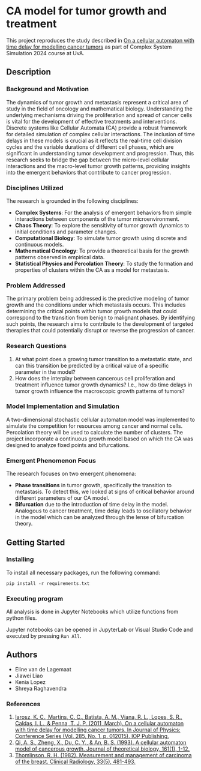 # CA model for tumor growth and treatment

This project reproduces the study described in [On a cellular automaton with time delay for modelling cancer tumors](https://iopscience.iop.org/article/10.1088/1742-6596/285/1/012015) as part of Complex System Simulation 2024 course at UvA.

## Description

### Background and Motivation
The dynamics of tumor growth and metastasis represent a critical area of study in the field of oncology and mathematical biology. Understanding the underlying mechanisms driving the proliferation and spread of cancer cells is vital for the development of effective treatments and interventions. Discrete systems like Cellular Automata (CA) provide a robust framework for detailed simulation of complex cellular interactions. The inclusion of time delays in these models is crucial as it reflects the real-time cell division cycles and the variable durations of different cell phases, which are significant in understanding tumor development and progression. Thus, this research seeks to bridge the gap between the micro-level cellular interactions and the macro-level tumor growth patterns, providing insights into the emergent behaviors that contribute to cancer progression.

### Disciplines Utilized
The research is grounded in the following disciplines:
- **Complex Systems**: For the analysis of emergent behaviors from simple interactions between components of the tumor microenvironment.
- **Chaos Theory**: To explore the sensitivity of tumor growth dynamics to initial conditions and parameter changes.
- **Computational Biology**: To simulate tumor growth using discrete and continuous models.
- **Mathematical Oncology**: To provide a theoretical basis for the growth patterns observed in empirical data.
- **Statistical Physics and Percolation Theory**: To study the formation and properties of clusters within the CA as a model for metastasis.

### Problem Addressed
The primary problem being addressed is the predictive modeling of tumor growth and the conditions under which metastasis occurs. This includes determining the critical points within tumor growth models that could correspond to the transition from benign to malignant phases. By identifying such points, the research aims to contribute to the development of targeted therapies that could potentially disrupt or reverse the progression of cancer.

### Research Questions
1. At what point does a growing tumor transition to a metastatic state, and can this transition be predicted by a critical value of a specific parameter in the model? 
2. How does the interplay between cancerous cell proliferation and treatment influence tumor growth dynamics? I.e., how do time delays in tumor growth influence the macroscopic growth patterns of tumors? 


### Model Implementation and Simulation
A two-dimensional stochastic cellular automaton model was implemented to simulate the competition for resources among cancer and normal cells. Percolation theory will be used to calculate the number of clusters. The project incorporate a continuous growth model based on which the CA was designed to analyze fixed points and bifurcations.

### Emergent Phenomenon Focus
The research focuses on two emergent phenomena:
- **Phase transitions** in tumor growth, specifically the transition to metastasis. To detect this, we looked at signs of critical behavior around different parameters of our CA model.
- **Bifurcation** due to the introduction of time delay in the model. Analogous to cancer treatment, time delay leads to oscillatory behavior in the model which can be analyzed through the lense of bifurcation theory.

## Getting Started

### Installing

To install all necessary packages, run the following command:

```
pip install -r requirements.txt
```

### Executing program

All analysis is done in Jupyter Notebooks which utilize functions from python files. 

Jupyter notebooks can be opened in JupyterLab or Visual Studio Code and executed by pressing `Run All`.


## Authors

* Eline van de Lagemaat
* Jiawei Liao
* Kenia Lopez
* Shreya Raghavendra


### References
1. [Iarosz, K. C., Martins, C. C., Batista, A. M., Viana, R. L., Lopes, S. R., Caldas, I. L., & Penna, T. J. P. (2011, March). On a cellular automaton with time delay for modelling cancer tumors. In Journal of Physics: Conference Series (Vol. 285, No. 1, p. 012015). IOP Publishing.](https://iopscience.iop.org/article/10.1088/1742-6596/285/1/012015/meta)
2. [Qi, A. S., Zheng, X., Du, C. Y., & An, B. S. (1993). A cellular automaton model of cancerous growth. Journal of theoretical biology, 161(1), 1-12.](https://www.sciencedirect.com/science/article/pii/S0022519383710350)
3. [Thomlinson, R. H. (1982). Measurement and management of carcinoma of the breast. Clinical Radiology, 33(5), 481-493.](https://www.sciencedirect.com/science/article/pii/S0009926082801530)